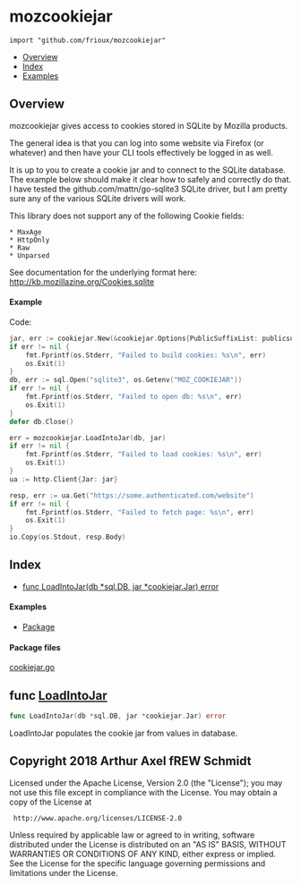 

# mozcookiejar
`import "github.com/frioux/mozcookiejar"`

* [Overview](#pkg-overview)
* [Index](#pkg-index)
* [Examples](#pkg-examples)

## <a name="pkg-overview">Overview</a>
mozcookiejar gives access to cookies stored in SQLite by Mozilla products.

The general idea is that you can log into some website via Firefox (or whatever)
and then have your CLI tools effectively be logged in as well.

It is up to you to create a cookie jar and to connect to the SQLite database.
The example below should make it clear how to safely and correctly do that.  I
have tested the github.com/mattn/go-sqlite3 SQLite driver, but I am pretty sure
any of the various SQLite drivers will work.

This library does not support any of the following Cookie fields:


	* MaxAge
	* HttpOnly
	* Raw
	* Unparsed

See documentation for the underlying format here: <a href="http://kb.mozillazine.org/Cookies.sqlite">http://kb.mozillazine.org/Cookies.sqlite</a>



#### <a name="example_">Example</a>

Code:
``` go
jar, err := cookiejar.New(&cookiejar.Options{PublicSuffixList: publicsuffix.List})
if err != nil {
    fmt.Fprintf(os.Stderr, "Failed to build cookies: %s\n", err)
    os.Exit(1)
}
db, err := sql.Open("sqlite3", os.Getenv("MOZ_COOKIEJAR"))
if err != nil {
    fmt.Fprintf(os.Stderr, "Failed to open db: %s\n", err)
    os.Exit(1)
}
defer db.Close()

err = mozcookiejar.LoadIntoJar(db, jar)
if err != nil {
    fmt.Fprintf(os.Stderr, "Failed to load cookies: %s\n", err)
    os.Exit(1)
}
ua := http.Client{Jar: jar}

resp, err := ua.Get("https://some.authenticated.com/website")
if err != nil {
    fmt.Fprintf(os.Stderr, "Failed to fetch page: %s\n", err)
    os.Exit(1)
}
io.Copy(os.Stdout, resp.Body)
```


## <a name="pkg-index">Index</a>
* [func LoadIntoJar(db *sql.DB, jar *cookiejar.Jar) error](#LoadIntoJar)

#### <a name="pkg-examples">Examples</a>
* [Package](#example_)

#### <a name="pkg-files">Package files</a>
[cookiejar.go](https://github.com/frioux/mozcookiejar/tree/master/cookiejar.go) 





## <a name="LoadIntoJar">func</a> [LoadIntoJar](https://github.com/frioux/mozcookiejar/tree/master/cookiejar.go?s=1453:1507#L48)
``` go
func LoadIntoJar(db *sql.DB, jar *cookiejar.Jar) error
```
LoadIntoJar populates the cookie jar from values in database.









## Copyright 2018 Arthur Axel fREW Schmidt

Licensed under the Apache License, Version 2.0 (the "License");
you may not use this file except in compliance with the License.
You may obtain a copy of the License at

     http://www.apache.org/licenses/LICENSE-2.0

Unless required by applicable law or agreed to in writing, software
distributed under the License is distributed on an "AS IS" BASIS,
WITHOUT WARRANTIES OR CONDITIONS OF ANY KIND, either express or implied.
See the License for the specific language governing permissions and
limitations under the License.
